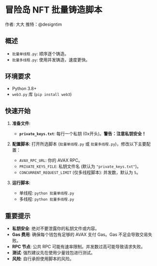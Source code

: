 # 冒险岛 NFT 批量铸造脚本

作者: 大大 推特：@designtim

## 概述

-   `批量单线程.py`: 顺序逐个铸造。
-   `批量多线程.py`: 使用并发铸造，速度更快。

## 环境要求

-   Python 3.8+
-   `web3.py` 库 (`pip install web3`)

## 快速开始

1.  **准备文件**: 
    *   **`private_keys.txt`**: 每行一个私钥 (0x开头)。**警告：注意私钥安全！**

2.  **配置脚本**: 
    打开所选脚本 (`批量单线程.py` 或 `批量多线程.py`)，修改以下主要配置：
    *   `AVAX_RPC_URL`: 你的 AVAX RPC。
    *   `PRIVATE_KEYS_FILE`: 私钥文件名 (默认为 `"private_keys.txt"`)。
    *   `CONCURRENT_REQUEST_LIMIT` (仅多线程脚本): 并发数，默认为 `5`。

3.  **运行脚本**:
    *   单线程: `python 批量单线程.py`
    *   多线程: `python 批量多线程.py`

## 重要提示

*   **私钥安全**: 绝对不要泄露你的私钥文件或内容。
*   **Gas 费用**: 确保每个钱包有足够的 AVAX 支付 Gas。Gas 不足会导致交易失败。
*   **RPC 节点**: 公共 RPC 可能有速率限制。并发数过高可能导致请求失败。
*   **测试**: 强烈建议先在使用少量钱包进行测试。
*   **风险**: 自行承担使用脚本的风险。
